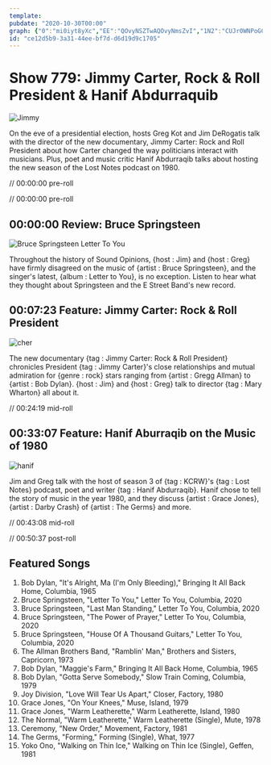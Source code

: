 ```yaml
---
template: 
pubdate: "2020-10-30T00:00"
graph: {"0":"mi0iyt8yXc","EE":"QOvyNSZTwAQOvyNmsZvI","1N2":"CUJr0WNPoGCUJr0nBjlR"}
id: "ce12d5b9-3a31-44ee-bf7d-d6d19d9c1705"
---
```






# Show 779: Jimmy Carter, Rock & Roll President & Hanif Abdurraquib

![Jimmy](https://static.soundopinions.org/images/2020/jimmy.jpeg)

On the eve of a presidential election, hosts Greg Kot and Jim DeRogatis talk with the director of the new documentary, Jimmy Carter: Rock and Roll President about how Carter changed the way politicians interact with musicians. Plus, poet and music critic Hanif Abdurraqib talks about hosting the new season of the Lost Notes podcast on 1980.

// 00:00:00 pre-roll

// 00:00:00 pre-roll



## 00:00:00 Review: Bruce Springsteen

![Bruce Springsteen Letter To You](https://static.soundopinions.org/assets/779/012.jpg)

Throughout the history of Sound Opinions, {host : Jim} and {host : Greg} have firmly disagreed on the music of {artist : Bruce Springsteen}, and the singer's latest, {album : Letter to You}, is no exception. Listen to hear what they thought about Springsteen and the E Street Band's new record.



## 00:07:23 Feature: Jimmy Carter: Rock & Roll President

![cher](https://static.soundopinions.org/images/2020/jimmycher.jpeg)

The new documentary {tag : Jimmy Carter: Rock & Roll President} chronicles President {tag : Jimmy Carter}'s close relationships and mutual admiration for {genre : rock} stars ranging from {artist : Gregg Allman} to {artist : Bob Dylan}. {host : Jim} and {host : Greg} talk to director {tag : Mary Wharton} all about it.

// 00:24:19 mid-roll



## 00:33:07 Feature: Hanif Aburraqib on the Music of 1980

![hanif](https://static.soundopinions.org/images/2020/hanif.jpeg)

Jim and Greg talk with the host of season 3 of {tag : KCRW}'s {tag : Lost Notes} podcast, poet and writer {tag : Hanif Abdurraqib}. Hanif chose to tell the story of music in the year 1980, and they discuss {artist : Grace Jones}, {artist : Darby Crash} of {artist : The Germs} and more.

// 00:43:08 mid-roll

// 00:50:37 post-roll



## Featured Songs

1. Bob Dylan, "It's Alright, Ma (I'm Only Bleeding)," Bringing It All Back Home, Columbia, 1965
2. Bruce Springsteen, "Letter To You," Letter To You, Columbia, 2020
3. Bruce Springsteen, "Last Man Standing," Letter To You, Columbia, 2020
4. Bruce Springsteen, "The Power of Prayer," Letter To You, Columbia, 2020
5. Bruce Springsteen, "House Of A Thousand Guitars," Letter To You, Columbia, 2020
6. The Allman Brothers Band, "Ramblin' Man," Brothers and Sisters, Capricorn, 1973
7. Bob Dylan, "Maggie's Farm," Bringing It All Back Home, Columbia, 1965
8. Bob Dylan, "Gotta Serve Somebody," Slow Train Coming, Columbia, 1979
9. Joy Division, "Love Will Tear Us Apart," Closer, Factory, 1980
10. Grace Jones, "On Your Knees," Muse, Island, 1979
11. Grace Jones, "Warm Leatherette," Warm Leatherette, Island, 1980
12. The Normal, "Warm Leatherette," Warm Leatherette (Single), Mute, 1978
13. Ceremony, "New Order," Movement, Factory, 1981
14. The Germs, "Forming," Forming (Single), What, 1977
15. Yoko Ono, "Walking on Thin Ice," Walking on Thin Ice (Single), Geffen, 1981